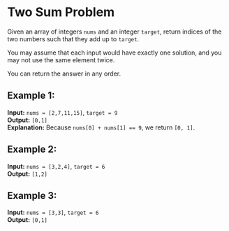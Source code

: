 # Two Sum Problem

Given an array of integers `nums` and an integer `target`, return indices of the two numbers such that they add up to `target`.

You may assume that each input would have exactly one solution, and you may not use the same element twice.

You can return the answer in any order.

## Example 1:

**Input:** `nums = [2,7,11,15]`, `target = 9`  
**Output:** `[0,1]`  
**Explanation:** Because `nums[0] + nums[1] == 9`, we return `[0, 1]`.

## Example 2:

**Input:** `nums = [3,2,4]`, `target = 6`  
**Output:** `[1,2]`

## Example 3:

**Input:** `nums = [3,3]`, `target = 6`  
**Output:** `[0,1]`
